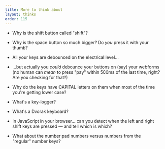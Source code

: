 ```yaml
---
title: More to think about
layout: thinks
order: 115
---
```


* Why is the shift button called "shift"?

* Why is the space button so much bigger? Do _you_ press it with your thumb?

* All your keys are debounced on the electrical level...

* ...but actually you _could_ debounce your buttons on (say) your webforms (no
  human can _mean_ to press "pay" within 500ms of the last time, right? Are you
  checking for that?)

* Why do the keys have CAPITAL letters on them when most of the time you're getting lower case?

* What's a key-logger?

* What's a Dvorak keyboard?

* In JavaScript in your browser... can you detect when the left and right shift
  keys are pressed — and tell which is which?

* What about the number pad numbers versus numbers from the "regular" number
  keys?

